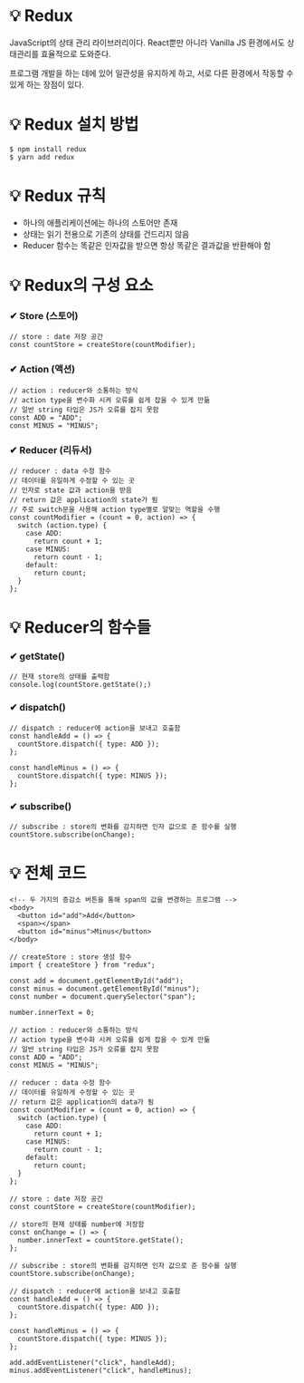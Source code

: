 # 💡 **Redux**

JavaScript의 상태 관리 라이브러리이다. React뿐만 아니라 Vanilla JS 환경에서도 상태관리를 효율적으로 도와준다.

프로그램 개발을 하는 데에 있어 일관성을 유지하게 하고, 서로 다른 환경에서 작동할 수 있게 하는 장점이 있다.

# 💡 **Redux 설치 방법**

```
$ npm install redux
$ yarn add redux
```

# 💡 **Redux 규칙**

- 하나의 애플리케이션에는 하나의 스토어만 존재
- 상태는 읽기 전용으로 기존의 상태를 건드리지 않음
- Reducer 함수는 똑같은 인자값을 받으면 항상 똑같은 결과값을 반환해야 함

# 💡 **Redux의 구성 요소**

### ✔ Store (스토어)

```
// store : date 저장 공간
const countStore = createStore(countModifier);
```

### ✔ Action (액션)

```
// action : reducer와 소통하는 방식
// action type을 변수화 시켜 오류를 쉽게 잡을 수 있게 만듦
// 일반 string 타입은 JS가 오류를 잡지 못함
const ADD = "ADD";
const MINUS = "MINUS";
```

### ✔ Reducer (리듀서)

```
// reducer : data 수정 함수
// 데이터를 유일하게 수정할 수 있는 곳
// 인자로 state 값과 action을 받음
// return 값은 application의 state가 됨
// 주로 switch문을 사용해 action type별로 알맞는 역할을 수행
const countModifier = (count = 0, action) => {
  switch (action.type) {
    case ADD:
      return count + 1;
    case MINUS:
      return count - 1;
    default:
      return count;
  }
};
```

# 💡 **Reducer의 함수들**

### ✔ getState()

```
// 현재 store의 상태를 출력함
console.log(countStore.getState();)
```

### ✔ dispatch()

```
// dispatch : reducer에 action을 보내고 호출함
const handleAdd = () => {
  countStore.dispatch({ type: ADD });
};

const handleMinus = () => {
  countStore.dispatch({ type: MINUS });
};
```

### ✔ subscribe()

```
// subscribe : store의 변화를 감지하면 인자 값으로 준 함수를 실행
countStore.subscribe(onChange);
```

# 💡 **전체 코드**

```
<!-- 두 가지의 증감소 버튼을 통해 span의 값을 변경하는 프로그램 -->
<body>
  <button id="add">Add</button>
  <span></span>
  <button id="minus">Minus</button>
</body>
```

```
// createStore : store 생성 함수
import { createStore } from "redux";

const add = document.getElementById("add");
const minus = document.getElementById("minus");
const number = document.querySelector("span");

number.innerText = 0;

// action : reducer와 소통하는 방식
// action type을 변수화 시켜 오류를 쉽게 잡을 수 있게 만듦
// 일반 string 타입은 JS가 오류를 잡지 못함
const ADD = "ADD";
const MINUS = "MINUS";

// reducer : data 수정 함수
// 데이터를 유일하게 수정할 수 있는 곳
// return 값은 application의 data가 됨
const countModifier = (count = 0, action) => {
  switch (action.type) {
    case ADD:
      return count + 1;
    case MINUS:
      return count - 1;
    default:
      return count;
  }
};

// store : date 저장 공간
const countStore = createStore(countModifier);

// store의 현재 상태를 number에 저장함
const onChange = () => {
  number.innerText = countStore.getState();
};

// subscribe : store의 변화를 감지하면 인자 값으로 준 함수를 실행
countStore.subscribe(onChange);

// dispatch : reducer에 action을 보내고 호출함
const handleAdd = () => {
  countStore.dispatch({ type: ADD });
};

const handleMinus = () => {
  countStore.dispatch({ type: MINUS });
};

add.addEventListener("click", handleAdd);
minus.addEventListener("click", handleMinus);
```
